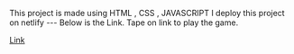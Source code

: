 This project is  made using HTML , CSS , JAVASCRIPT
I deploy this  project on netlify --- Below is the Link.
Tape on link to play the game.

 [Link](https://colouregame.netlify.app/)    
